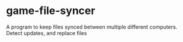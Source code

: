 # game-file-syncer
A program to keep files synced between multiple different computers. Detect updates, and replace files
